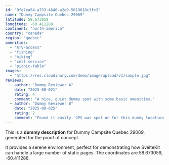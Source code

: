 ```yaml
---
id: "0fe7ea54-a733-4646-a2e9-5019618c3fc3"
name: "Dummy Campsite Quebec 29069"
latitude: 58.673059
longitude: -60.411288
continent: "north-america"
country: "canada"
region: "quebec"
amenities:
  - "ATV-access"
  - "fishing"
  - "hiking"
  - "cell-service"
  - "picnic-table"
images:
  - "https://res.cloudinary.com/demo/image/upload/v1/sample.jpg"
reviews:
  - author: "Dummy Reviewer A"
    date: "2025-08-021"
    rating: 4
    comment: "A nice, quiet dummy spot with some basic amenities."
  - author: "Dummy Reviewer B"
    date: "2025-08-025"
    rating: 2
    comment: "Found it easily. GPS was spot on for this dummy location."
---
```


This is a **dummy description** for Dummy Campsite Quebec 29069, generated for the proof of concept.

It provides a serene environment, perfect for demonstrating how SvelteKit can handle a large number of static pages. The coordinates are 58.673059, -60.411288.
